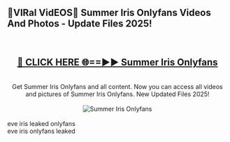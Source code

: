 <h2>🔴VIRal VidEOS🔴 Summer Iris Onlyfans Videos And Photos - Update Files 2025!</h2>
<br>
<div align="center">
<h2><a href="https://virallinks.top/odZfE0" rel="nofollow">🔴 CLICK HERE 🌐==►► Summer Iris Onlyfans</a></h2>
<br>
Get Summer Iris Onlyfans and all content. Now you can access all videos and pictures of Summer Iris Onlyfans. New Updated Files 2025!
<br>
<br>
<a href="https://virallinks.top/odZfE0" rel="nofollow" data-target="animated-image.originalLink"><img src="https://i.imgur.com/dJHk4Zq.gif)" alt="Summer Iris Onlyfans" style="max-width: 100%; display: inline-block;" data-target="animated-image.originalImage"></a>
</div>
<br>
eve iris leaked onlyfans<br>
eve iris onlyfans leaked